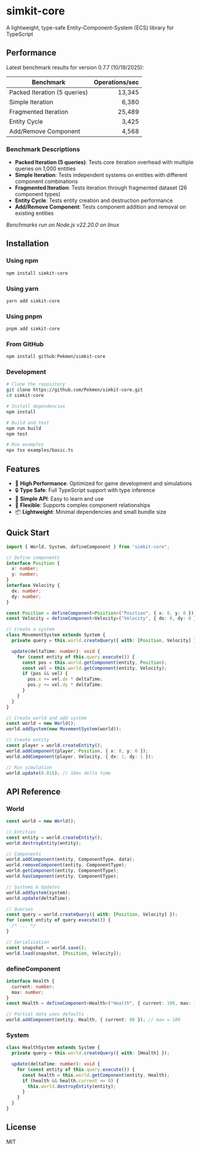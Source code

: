 # simkit-core

A lightweight, type-safe Entity-Component-System (ECS) library for TypeScript

<!-- BENCHMARK_START -->

## Performance

Latest benchmark results for version 0.7.7 (10/19/2025):

| Benchmark                    | Operations/sec |
| ---------------------------- | -------------: |
| Packed Iteration (5 queries) |         13,345 |
| Simple Iteration             |          6,380 |
| Fragmented Iteration         |         25,489 |
| Entity Cycle                 |          3,425 |
| Add/Remove Component         |          4,568 |

### Benchmark Descriptions

- **Packed Iteration (5 queries)**: Tests core iteration overhead with multiple queries on 1,000 entities
- **Simple Iteration**: Tests independent systems on entities with different component combinations
- **Fragmented Iteration**: Tests iteration through fragmented dataset (26 component types)
- **Entity Cycle**: Tests entity creation and destruction performance
- **Add/Remove Component**: Tests component addition and removal on existing entities

_Benchmarks run on Node.js v22.20.0 on linux_

<!-- BENCHMARK_END -->

## Installation

### Using npm

```bash
npm install simkit-core
```

### Using yarn

```bash
yarn add simkit-core
```

### Using pnpm

```bash
pnpm add simkit-core
```

### From GitHub

```bash
npm install github:Pekmen/simkit-core
```

### Development

```bash
# Clone the repository
git clone https://github.com/Pekmen/simkit-core.git
cd simkit-core

# Install dependencies
npm install

# Build and test
npm run build
npm test

# Run examples
npx tsx examples/basic.ts
```

## Features

- 🚀 **High Performance**: Optimized for game development and simulations
- 🔒 **Type Safe**: Full TypeScript support with type inference
- 🧩 **Simple API**: Easy to learn and use
- 🔧 **Flexible**: Supports complex component relationships
- 📦 **Lightweight**: Minimal dependencies and small bundle size

## Quick Start

```typescript
import { World, System, defineComponent } from "simkit-core";

// Define components
interface Position {
  x: number;
  y: number;
}
interface Velocity {
  dx: number;
  dy: number;
}

const Position = defineComponent<Position>("Position", { x: 0, y: 0 });
const Velocity = defineComponent<Velocity>("Velocity", { dx: 0, dy: 0 });

// Create a system
class MovementSystem extends System {
  private query = this.world.createQuery({ with: [Position, Velocity] });

  update(deltaTime: number): void {
    for (const entity of this.query.execute()) {
      const pos = this.world.getComponent(entity, Position);
      const vel = this.world.getComponent(entity, Velocity);
      if (pos && vel) {
        pos.x += vel.dx * deltaTime;
        pos.y += vel.dy * deltaTime;
      }
    }
  }
}

// Create world and add system
const world = new World();
world.addSystem(new MovementSystem(world));

// Create entity
const player = world.createEntity();
world.addComponent(player, Position, { x: 0, y: 0 });
world.addComponent(player, Velocity, { dx: 1, dy: 1 });

// Run simulation
world.update(0.016); // 16ms delta time
```

## API Reference

### World

```typescript
const world = new World();

// Entities
const entity = world.createEntity();
world.destroyEntity(entity);

// Components
world.addComponent(entity, ComponentType, data);
world.removeComponent(entity, ComponentType);
world.getComponent(entity, ComponentType);
world.hasComponent(entity, ComponentType);

// Systems & Updates
world.addSystem(system);
world.update(deltaTime);

// Queries
const query = world.createQuery({ with: [Position, Velocity] });
for (const entity of query.execute()) {
  /* ... */
}

// Serialization
const snapshot = world.save();
world.load(snapshot, [Position, Velocity]);
```

### defineComponent

```typescript
interface Health {
  current: number;
  max: number;
}
const Health = defineComponent<Health>("Health", { current: 100, max: 100 });

// Partial data uses defaults
world.addComponent(entity, Health, { current: 80 }); // max = 100
```

### System

```typescript
class HealthSystem extends System {
  private query = this.world.createQuery({ with: [Health] });

  update(deltaTime: number): void {
    for (const entity of this.query.execute()) {
      const health = this.world.getComponent(entity, Health);
      if (health && health.current <= 0) {
        this.world.destroyEntity(entity);
      }
    }
  }
}
```

## License

MIT
